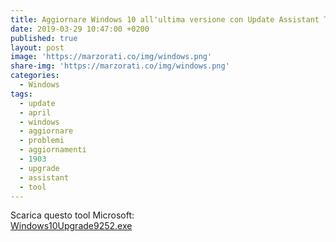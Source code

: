```yaml
---
title: Aggiornare Windows 10 all'ultima versione con Update Assistant Tool
date: 2019-03-29 10:47:00 +0200
published: true
layout: post
image: 'https://marzorati.co/img/windows.png'
share-img: 'https://marzorati.co/img/windows.png'
categories:
  - Windows
tags:
  - update
  - april
  - windows
  - aggiornare
  - problemi
  - aggiornamenti
  - 1903
  - upgrade
  - assistant
  - tool
---
```

Scarica questo tool Microsoft:   
<a href="https://go.microsoft.com/fwlink/?LinkID=799445" target="_blank">Windows10Upgrade9252.exe</a>   
